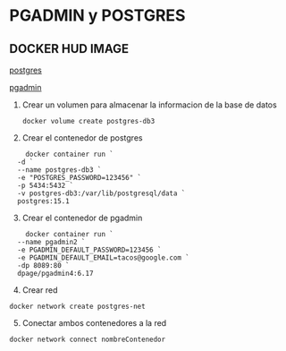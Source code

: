 # PGADMIN y POSTGRES

## DOCKER HUD IMAGE
[postgres](https://hub.docker.com/_/postgres)

[pgadmin](https://hub.docker.com/r/dpage/pgadmin4)

1. Crear un volumen para almacenar la informacion de la base de datos
   
    `docker volume create postgres-db3 `

2. Crear el contenedor de postgres
```docker
    docker container run `
  -d `
  --name postgres-db3 `
  -e "POSTGRES_PASSWORD=123456" `
  -p 5434:5432 `
  -v postgres-db3:/var/lib/postgresql/data `
  postgres:15.1
```

3. Crear el contenedor de pgadmin
```docker
    docker container run `
  --name pgadmin2 `
  -e PGADMIN_DEFAULT_PASSWORD=123456 `
  -e PGADMIN_DEFAULT_EMAIL=tacos@google.com `
  -dp 8089:80 `
  dpage/pgadmin4:6.17
```

4. Crear red

`docker network create postgres-net`

5. Conectar ambos contenedores a la red

`docker network connect nombreContenedor`